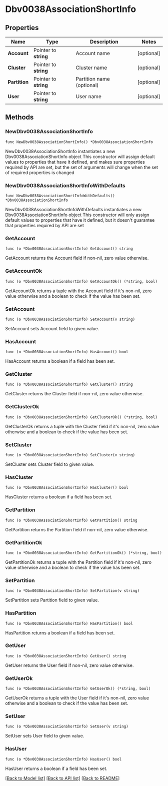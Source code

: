 # Dbv0038AssociationShortInfo

## Properties

Name | Type | Description | Notes
------------ | ------------- | ------------- | -------------
**Account** | Pointer to **string** | Account name | [optional] 
**Cluster** | Pointer to **string** | Cluster name | [optional] 
**Partition** | Pointer to **string** | Partition name (optional) | [optional] 
**User** | Pointer to **string** | User name | [optional] 

## Methods

### NewDbv0038AssociationShortInfo

`func NewDbv0038AssociationShortInfo() *Dbv0038AssociationShortInfo`

NewDbv0038AssociationShortInfo instantiates a new Dbv0038AssociationShortInfo object
This constructor will assign default values to properties that have it defined,
and makes sure properties required by API are set, but the set of arguments
will change when the set of required properties is changed

### NewDbv0038AssociationShortInfoWithDefaults

`func NewDbv0038AssociationShortInfoWithDefaults() *Dbv0038AssociationShortInfo`

NewDbv0038AssociationShortInfoWithDefaults instantiates a new Dbv0038AssociationShortInfo object
This constructor will only assign default values to properties that have it defined,
but it doesn't guarantee that properties required by API are set

### GetAccount

`func (o *Dbv0038AssociationShortInfo) GetAccount() string`

GetAccount returns the Account field if non-nil, zero value otherwise.

### GetAccountOk

`func (o *Dbv0038AssociationShortInfo) GetAccountOk() (*string, bool)`

GetAccountOk returns a tuple with the Account field if it's non-nil, zero value otherwise
and a boolean to check if the value has been set.

### SetAccount

`func (o *Dbv0038AssociationShortInfo) SetAccount(v string)`

SetAccount sets Account field to given value.

### HasAccount

`func (o *Dbv0038AssociationShortInfo) HasAccount() bool`

HasAccount returns a boolean if a field has been set.

### GetCluster

`func (o *Dbv0038AssociationShortInfo) GetCluster() string`

GetCluster returns the Cluster field if non-nil, zero value otherwise.

### GetClusterOk

`func (o *Dbv0038AssociationShortInfo) GetClusterOk() (*string, bool)`

GetClusterOk returns a tuple with the Cluster field if it's non-nil, zero value otherwise
and a boolean to check if the value has been set.

### SetCluster

`func (o *Dbv0038AssociationShortInfo) SetCluster(v string)`

SetCluster sets Cluster field to given value.

### HasCluster

`func (o *Dbv0038AssociationShortInfo) HasCluster() bool`

HasCluster returns a boolean if a field has been set.

### GetPartition

`func (o *Dbv0038AssociationShortInfo) GetPartition() string`

GetPartition returns the Partition field if non-nil, zero value otherwise.

### GetPartitionOk

`func (o *Dbv0038AssociationShortInfo) GetPartitionOk() (*string, bool)`

GetPartitionOk returns a tuple with the Partition field if it's non-nil, zero value otherwise
and a boolean to check if the value has been set.

### SetPartition

`func (o *Dbv0038AssociationShortInfo) SetPartition(v string)`

SetPartition sets Partition field to given value.

### HasPartition

`func (o *Dbv0038AssociationShortInfo) HasPartition() bool`

HasPartition returns a boolean if a field has been set.

### GetUser

`func (o *Dbv0038AssociationShortInfo) GetUser() string`

GetUser returns the User field if non-nil, zero value otherwise.

### GetUserOk

`func (o *Dbv0038AssociationShortInfo) GetUserOk() (*string, bool)`

GetUserOk returns a tuple with the User field if it's non-nil, zero value otherwise
and a boolean to check if the value has been set.

### SetUser

`func (o *Dbv0038AssociationShortInfo) SetUser(v string)`

SetUser sets User field to given value.

### HasUser

`func (o *Dbv0038AssociationShortInfo) HasUser() bool`

HasUser returns a boolean if a field has been set.


[[Back to Model list]](../README.md#documentation-for-models) [[Back to API list]](../README.md#documentation-for-api-endpoints) [[Back to README]](../README.md)


